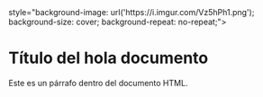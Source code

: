 <!DOCTYPE html>
<html lang="en">
<head>
    <meta charset="UTF-8">
    <meta name="viewport" content="width=device-width, initial-scale=1.0">
</head>
<body> style="background-image: url('https://i.imgur.com/Vz5hPh1.png'); background-size: cover; background-repeat: no-repeat;">
    <h1>Título del hola documento</h1>
    <p>Este es un párrafo dentro del documento HTML.</p>
<td><a href="[VISITA NUESTRO TWITTER!](https://twitter.com/PixelmonenKanto)</a></td>

 
    
</body>
</html>
